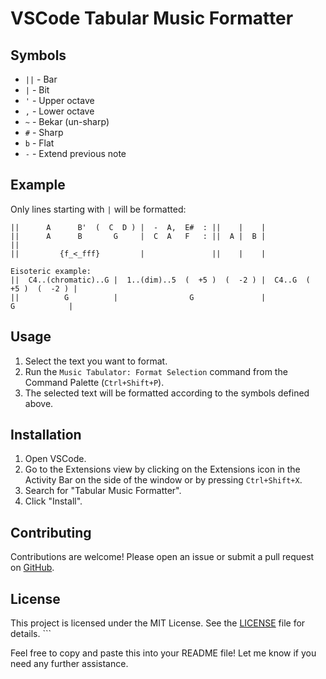 # VSCode Tabular Music Formatter

## Symbols

- `||` - Bar
- `|` - Bit
- `'` - Upper octave
- `,` - Lower octave
- `~` - Bekar (un-sharp)
- `#` - Sharp
- `b` - Flat
- `-` - Extend previous note

## Example

Only lines starting with `|` will be formatted:

```text
||      A      B'  (  C  D ) |  -  A,  E#  : ||    |    |
||      A      B       G     |  C  A   F   : ||  A |  B |
||
||         {f_<_fff}         |               ||    |    |

Eisoteric example:
||  C4..(chromatic)..G |  1..(dim)..5  (  +5 )  (  -2 ) |  C4..G  (  +5 )  (  -2 ) |
||          G          |                G               |             G            |
```

## Usage

1. Select the text you want to format.
2. Run the `Music Tabulator: Format Selection` command from the Command Palette (`Ctrl+Shift+P`).
3. The selected text will be formatted according to the symbols defined above.

## Installation

1. Open VSCode.
2. Go to the Extensions view by clicking on the Extensions icon in the Activity Bar on the side of the window or by pressing `Ctrl+Shift+X`.
3. Search for "Tabular Music Formatter".
4. Click "Install".

## Contributing

Contributions are welcome! Please open an issue or submit a pull request on [GitHub](https://github.com/shemeshg/music-tabular-formatter).

## License

This project is licensed under the MIT License. See the [LICENSE](https://github.com/shemeshg/music-tabular-formatter/blob/main/LICENSE) file for details.
\```

Feel free to copy and paste this into your README file! Let me know if you need any further assistance.